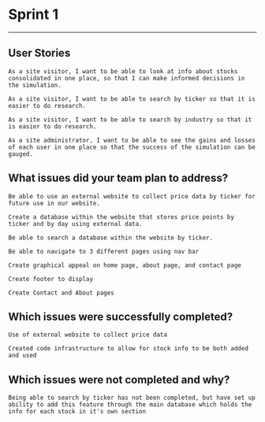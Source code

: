 # Sprint 1
---
## User Stories
    As a site visitor, I want to be able to look at info about stocks consolidated in one place, so that I can make informed decisions in the simulation.

    As a site visitor, I want to be able to search by ticker so that it is easier to do research.

    As a site visitor, I want to be able to search by industry so that it is easier to do research.

    As a site administrator, I want to be able to see the gains and losses of each user in one place so that the success of the simulation can be gauged.

## What issues did your team plan to address?
    Be able to use an external website to collect price data by ticker for future use in our website.

    Create a database within the website that stores price points by ticker and by day using external data.

    Be able to search a database within the website by ticker.

    Be able to navigate to 3 different pages using nav bar

    Create graphical appeal on home page, about page, and contact page

    Create footer to display 

    Create Contact and About pages 

## Which issues were successfully completed?
    Use of external website to collect price data

    Created code infrastructure to allow for stock info to be both added and used

## Which issues were not completed and why?
    Being able to search by ticker has not been completed, but have set up ability to add this feature through the main database which holds the info for each stock in it's own section